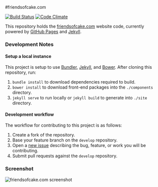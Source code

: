 #friendsofcake.com

[![Build Status](https://travis-ci.org/chrisvogt/FriendsOfCake.github.io.svg)](https://travis-ci.org/chrisvogt/FriendsOfCake.github.io) [![Code Climate](https://codeclimate.com/github/chrisvogt/FriendsOfCake.github.io/badges/gpa.svg)](https://codeclimate.com/github/chrisvogt/FriendsOfCake.github.io)

This repository holds the [friendsofcake.com](http://friendsofcake.com) website code, currently powered by [GitHub Pages](https://pages.github.com/) and [Jekyll](http://jekyllrb.com/).

### Development Notes

#### Setup a local instance

This project is setup to use [Bundler](http://bundler.io/), [Jekyll](http://jekyllrb.com/), and [Bower](http://bower.io/). After cloning this repository, run:

1. `bundle install` to download dependencies required to build.
2. `bower install` to download front-end packages into the `./components` directory.  
3. `jekyll serve` to run locally or `jekyll build` to generate into `./site` directory.

#### Development workflow

The workflow for contributing to this project is as follows:

1. Create a fork of the repository.
2. Base your feature branch on the `develop` repository.
3. Open a [new issue](https://github.com/FriendsOfCake/FriendsOfCake.github.io/issues) describing the bug, feature, or work you will be contributing.
3. Submit pull requests against the `develop` repository.

### Screenshot

![friendsofcake.com screenshot](http://i.imgur.com/7r6JKzP.gif)
